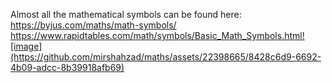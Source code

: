 Almost all the mathematical symbols can be found here:
https://byjus.com/maths/math-symbols/
https://www.rapidtables.com/math/symbols/Basic_Math_Symbols.html![image](https://github.com/mirshahzad/maths/assets/22398665/8428c6d9-6692-4b09-adcc-8b39918afb69)
